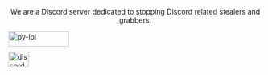 <p align="center">We are a Discord server dedicated to stopping Discord related stealers and grabbers.</p>

<div style="display: flex; align-items: center; justify-content: flex-start;">
  <img src="https://komarev.com/ghpvc/?username=py-lol&label=Profile%20views&color=0e75b6&style=flat-square" alt="py-lol" height="30" width="120" />
</div>

<a href="https://discord.gg/exposing" target="_blank" style="display: inline-block; margin-top: 10px;">
  <img src="https://raw.githubusercontent.com/rahuldkjain/github-profile-readme-generator/master/src/images/icons/Social/discord.svg" alt="discord" height="30" width="40" />
</a>
